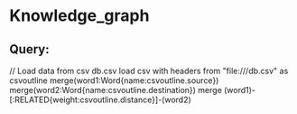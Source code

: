 # Knowledge_graph

## Query:

// Load data from csv db.csv
load csv with headers from "file:///db.csv" as csvoutline
merge(word1:Word{name:csvoutline.source})
merge(word2:Word{name:csvoutline.destination})
merge (word1)-[:RELATED{weight:csvoutline.distance}]-(word2)
